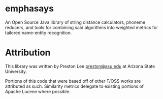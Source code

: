 emphasays
=========

An Open Source Java library of string distance calculators, phoneme reducers, and tools for combining said algorithms into weighted metrics for tailored name-entity recognition.


Attribution
========

This library was written by Preston Lee <preston@asu.edu> at Arizona State University.

Portions of this code that were based off of other F/OSS works are attributed as such. Similarity metrics delegate to existing portions of Apache Lucene where possible.
